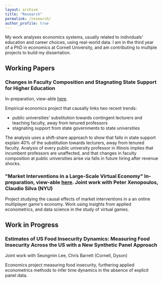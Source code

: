 ```yaml
---
layout: archive
title: "Research"
permalink: /research/
author_profile: true
---
```


My work analyses economics systems, usually related to individuals' education and career choices, using real-world data.
I am in the third year of a PhD in economics at Cornell University, and am contributing to multiple projects to build my dissertation.

## Working Papers

### Changes in Faculty Composition and Stagnating State Support for Higher Education

In-preparation, view-able [here](https://github.com/shoganhennessy/state-faculty-composition).

Empirical economics project that causally links two recent trends:

- public universities' substitution towards contingent lecturers and teaching faculty, away from tenured professors
- stagnating support from state governments to state universities

The analysis uses a shift-share approach to show that falls in state support explain 40\% of the substitution towards lecturers, away from tenured faculty.
Analysis of every public university professor in Illinois implies that incumbent professors are unaffected, and that changes in faculty composition at public universities arise via falls in future hiring after revenue shocks.

### "Market Interventions in a Large-Scale Virtual Economy" In-preparation, view-able [here](https://doi.org/10.48550/arXiv.2210.07970). Joint work with Peter Xenopoulos, Claudio Silva (NYU)

Project studying the causal effects of market interventions in a an online multiplayer game's economy.
Work using insights from applied econometrics, and data science in the study of virtual games.

## Work in Progress

### Estimates of US Food Insecurity Dynamics: Measuring Food Insecurity Across the US with a New Synthetic Panel Approach

Joint work with Seungmin Lee, Chris Barrett (Cornell, Dyson)

Economics project measuring food insecurity, furthering applied econometrics methods to infer time dynamics in the absence of explicit panel data.
